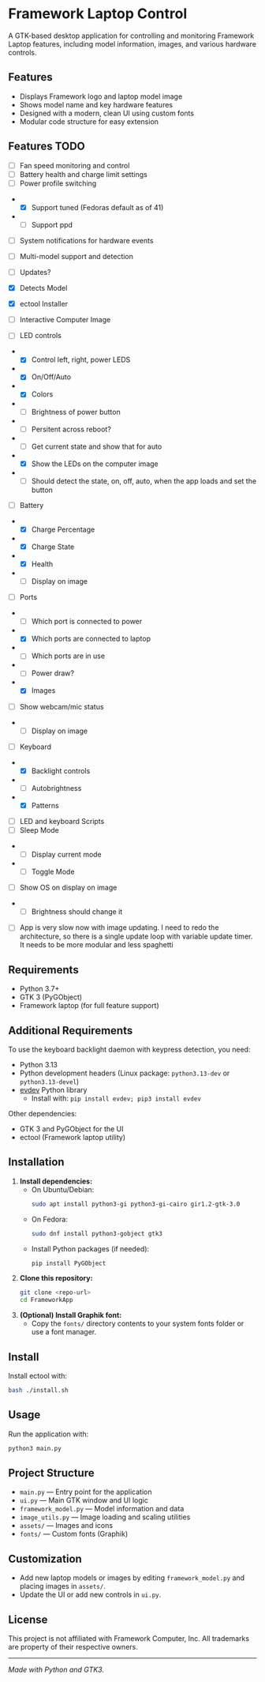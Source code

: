 # Framework Laptop Control

A GTK-based desktop application for controlling and monitoring Framework Laptop features, including model information, images, and various hardware controls.

## Features

- Displays Framework logo and laptop model image
- Shows model name and key hardware features
- Designed with a modern, clean UI using custom fonts
- Modular code structure for easy extension

## Features TODO

- [ ] Fan speed monitoring and control
- [ ] Battery health and charge limit settings
- [ ] Power profile switching
- - [x] Support tuned (Fedoras default as of 41)
- - [ ] Support ppd
- [ ] System notifications for hardware events
- [ ] Multi-model support and detection
- [ ] Updates?

- [x] Detects Model
- [x] ectool Installer
- [ ] Interactive Computer Image
- [ ] LED controls
- - [x] Control left, right, power LEDS
- - [x] On/Off/Auto
- - [x] Colors
- - [ ] Brightness of power button
- - [ ] Persitent across reboot?
- - [ ] Get current state and show that for auto
- - [x] Show the LEDs on the computer image
- - [ ] Should detect the state, on, off, auto, when the app loads and set the button
- [ ] Battery
- - [x] Charge Percentage
- - [x] Charge State
- - [x] Health
- - [ ] Display on image
- [ ] Ports
- - [ ] Which port is connected to power
- - [x] Which ports are connected to laptop
- - [ ] Which ports are in use
- - [ ] Power draw?
- - [x] Images
- [ ] Show webcam/mic status
- - [ ] Display on image
- [ ] Keyboard
- - [x] Backlight controls
- - [ ] Autobrightness
- - [x] Patterns
- [ ] LED and keyboard Scripts
- [ ] Sleep Mode
- - [ ] Display current mode
- - [ ] Toggle Mode
- [ ] Show OS on display on image
- - [ ] Brightness should change it
- [ ] App is very slow now with image updating. I need to redo the architecture, so there is a single update loop with variable update timer. It needs to be more modular and less spaghetti

## Requirements

- Python 3.7+
- GTK 3 (PyGObject)
- Framework laptop (for full feature support)

## Additional Requirements

To use the keyboard backlight daemon with keypress detection, you need:

- Python 3.13
- Python development headers (Linux package: `python3.13-dev` or `python3.13-devel`)
- [evdev](https://pypi.org/project/evdev/) Python library
  - Install with: `pip install evdev; pip3 install evdev`

Other dependencies:

- GTK 3 and PyGObject for the UI
- ectool (Framework laptop utility)

## Installation

1. **Install dependencies:**
   - On Ubuntu/Debian:
     ```sh
     sudo apt install python3-gi python3-gi-cairo gir1.2-gtk-3.0
     ```
   - On Fedora:
     ```sh
     sudo dnf install python3-gobject gtk3
     ```
   - Install Python packages (if needed):
     ```sh
     pip install PyGObject
     ```
2. **Clone this repository:**
   ```sh
   git clone <repo-url>
   cd FrameworkApp
   ```
3. **(Optional) Install Graphik font:**
   - Copy the `fonts/` directory contents to your system fonts folder or use a font manager.

## Install

Install ectool with:

```sh
bash ./install.sh
```

## Usage

Run the application with:

```sh
python3 main.py
```

## Project Structure

- `main.py` — Entry point for the application
- `ui.py` — Main GTK window and UI logic
- `framework_model.py` — Model information and data
- `image_utils.py` — Image loading and scaling utilities
- `assets/` — Images and icons
- `fonts/` — Custom fonts (Graphik)

## Customization

- Add new laptop models or images by editing `framework_model.py` and placing images in `assets/`.
- Update the UI or add new controls in `ui.py`.

## License

This project is not affiliated with Framework Computer, Inc. All trademarks are property of their respective owners.

---

_Made with Python and GTK3._
